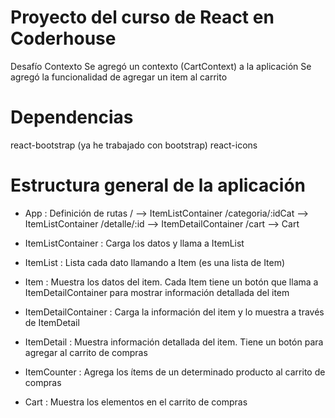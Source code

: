 # Proyecto del curso de React en Coderhouse
  Desafío Contexto
  Se agregó un contexto (CartContext) a la aplicación
  Se agregó la funcionalidad de agregar un item al carrito
  

# Dependencias
  react-bootstrap (ya he trabajado con bootstrap)
  react-icons
  
# Estructura general de la aplicación

- App : Definición de rutas
        /                   --> ItemListContainer
        /categoria/:idCat   --> ItemListContainer
        /detalle/:id        --> ItemDetailContainer
        /cart               --> Cart 

- ItemListContainer     : Carga los datos y llama a ItemList
- ItemList              : Lista cada dato llamando a Item (es una lista de Item)
- Item                  : Muestra los datos del item. Cada Item tiene un botón que llama a ItemDetailContainer
                          para mostrar información detallada del item
- ItemDetailContainer   : Carga la información del item y lo muestra a través de ItemDetail
- ItemDetail            : Muestra información detallada del item. Tiene un botón para agregar al carrito de compras
- ItemCounter           : Agrega los ítems de un determinado producto al carrito de compras
- Cart                  : Muestra los elementos en el carrito de compras


                      

